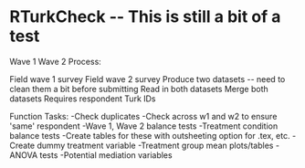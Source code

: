 # RTurkCheck -- This is still a bit of a test #

Wave 1 Wave 2 Process:

Field wave 1 survey
Field wave 2 survey
Produce two datasets -- need to clean them a bit before submitting
Read in both datasets
Merge both datasets
Requires respondent Turk IDs

Function Tasks:
-Check duplicates
-Check across w1 and w2 to ensure 'same' respondent
-Wave 1, Wave 2 balance tests
-Treatment condition balance tests
-Create tables for these with outsheeting option for .tex, etc.
-Create dummy treatment variable
-Treatment group mean plots/tables
-ANOVA tests
-Potential mediation variables


